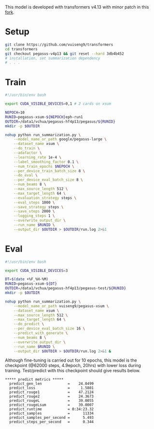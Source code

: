 This model is developed with transformers v4.13 with minor patch in this [fork](https://github.com/vuiseng9/transformers/tree/pegasus-v4p13).

# Setup
```bash
git clone https://github.com/vuiseng9/transformers
cd transformers
git checkout pegasus-v4p13 && git reset --hard 3db4b452
# installation, set summarization dependency
# . . .
```

# Train
```bash
#!/usr/bin/env bash

export CUDA_VISIBLE_DEVICES=0,1 # 2 cards on xsum

NEPOCH=10
RUNID=pegasus-xsum-${NEPOCH}eph-run1
OUTDIR=/data1/vchua/pegasus-hf4p13/pegasus/${RUNID}
mkdir -p $OUTDIR

nohup python run_summarization.py \
    --model_name_or_path google/pegasus-large \
    --dataset_name xsum \
    --do_train \
    --adafactor \
    --learning_rate 1e-4 \
    --label_smoothing_factor 0.1 \
    --num_train_epochs $NEPOCH \
    --per_device_train_batch_size 8 \
    --do_eval \
    --per_device_eval_batch_size 8 \
    --num_beams 8 \
    --max_source_length 512 \
    --max_target_length 64 \
    --evaluation_strategy steps \
    --eval_steps 1000 \
    --save_strategy steps \
    --save_steps 2000 \
    --logging_steps 1 \
    --overwrite_output_dir \
    --run_name $RUNID \
    --output_dir $OUTDIR > $OUTDIR/run.log 2>&1
```

# Eval
```bash
#!/usr/bin/env bash

export CUDA_VISIBLE_DEVICES=3

DT=$(date +%F_%H-%M)
RUNID=pegasus-xsum-${DT}
OUTDIR=/data1/vchua/pegasus-hf4p13/pegasus-test/${RUNID}
mkdir -p $OUTDIR

nohup python run_summarization.py \
    --model_name_or_path vuiseng9/pegasus-xsum \
    --dataset_name xsum \
    --max_source_length 512 \
    --max_target_length 64 \
    --do_predict \
    --per_device_eval_batch_size 16 \
    --predict_with_generate \
    --num_beams 8 \
    --overwrite_output_dir \
    --run_name $RUNID \
    --output_dir $OUTDIR > $OUTDIR/run.log 2>&1 &
```

Although fine-tuning is carried out for 10 epochs, this model is the checkpoint (@62000 steps, 4.9epoch, 20hrs) with lower loss during training. Test/predict with this checkpoint should give results below.

```
***** predict metrics *****
  predict_gen_len            =    24.0499
  predict_loss               =     1.5801
  predict_rouge1             =    47.2124
  predict_rouge2             =    24.3673
  predict_rougeL             =    39.0055
  predict_rougeLsum          =    39.0007
  predict_runtime            = 0:34:23.32
  predict_samples            =      11334
  predict_samples_per_second =      5.493
  predict_steps_per_second   =      0.344
```